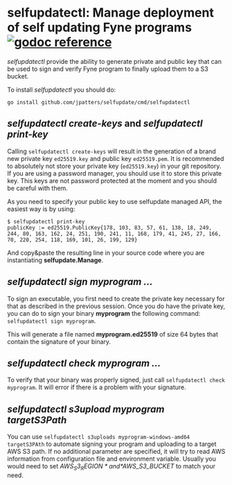 # selfupdatectl: Manage deployment of self updating Fyne programs [![godoc reference](https://godoc.org/github.com/jpatters/self-update?status.png)](https://godoc.org/github.com/jpatters/self-update)

_selfupdatectl_ provide the ability to generate private and public key that can be used to sign and verify Fyne program to finally upload them to a S3 bucket.

To install _selfupdatectl_ you should do:
```
go install github.com/jpatters/selfupdate/cmd/selfupdatectl
```

## _selfupdatectl create-keys_ and _selfupdatectl print-key_

Calling `selfupdatectl create-keys` will result in the generation of a brand new private key `ed25519.key` and public key `ed25519.pem`. It is recommended to absolutely not store your private key (`ed25519.key`) in your git repository. If you are using a password manager, you should use it to store this private key. This keys are not password protected at the moment and you should be careful with them.

As you need to specify your public key to use selfupdate managed API, the easiest way is by using:
```
$ selfupdatectl print-key
publicKey := ed25519.PublicKey{178, 103, 83, 57, 61, 138, 18, 249, 244, 80, 163, 162, 24, 251, 190, 241, 11, 168, 179, 41, 245, 27, 166, 70, 220, 254, 118, 169, 101, 26, 199, 129}
```

And copy&paste the resulting line in your source code where you are instantiating **selfupdate.Manage**.

## _selfupdatectl sign myprogram ..._

To sign an executable, you first need to create the private key necessary for that as described in the previous session. Once you do have the private key, you can do to sign your binary **myprogram** the following command: `selfupdatectl sign myprogram`.

This will generate a file named **myprogram.ed25519** of size 64 bytes that contain the signature of your binary.

## _selfupdatectl check myprogram ..._

To verify that your binary was properly signed, just call `selfupdatectl check myprogram`. It will error if there is a problem with your signature.

## _selfupdatectl s3upload myprogram targetS3Path_

You can use `selfupdatectl s3uploads myprogram-windows-amd64 targetS3PAth` to automate signing your program and uploading to a target AWS S3 path. If no additional parameter are specified, it will try to read AWS information from configuration file and environment variable. Usually you would need to set *$AWS_S3_REGION* and *$AWS_S3_BUCKET* to match your need.
